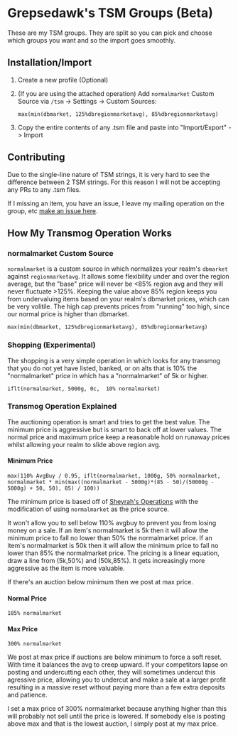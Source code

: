# Grepsedawk's TSM Groups (Beta)

These are my TSM groups. They are split so you can pick and choose which groups you want and so the import goes smoothly.

## Installation/Import

1. Create a new profile (Optional)
1. (If you are using the attached operation) Add `normalmarket` Custom Source via `/tsm` -> Settings -> Custom Sources:

    ```tsm
    max(min(dbmarket, 125%dbregionmarketavg), 85%dbregionmarketavg)
    ```

1. Copy the entire contents of any .tsm file and paste into "Import/Export" -> Import

## Contributing

Due to the single-line nature of TSM strings, it is very hard to see the difference between 2 TSM strings. For this reason I will not be accepting any PRs to any .tsm files.

If I missing an item, you have an issue, I leave my mailing operation on the group, etc [make an issue here](https://github.com/grepsedawk/tsm-groups/issues/new).

## How My Transmog Operation Works

### normalmarket Custom Source

`normalmarket` is a custom source in which normalizes your realm's `dbmarket` against `regionmarketavg`. It allows some flexibility under and over the region average, but the "base" price will never be <85% region avg and they will never fluctuate >125%. Keeping the value above 85% region keeps you from undervaluing items based on your realm's dbmarket prices, which can be very volitile. The high cap prevents prices from "running" too high, since our normal price is higher than dbmarket.

```tsm
max(min(dbmarket, 125%dbregionmarketavg), 85%dbregionmarketavg)
```

### Shopping (Experimental)

The shopping is a very simple operation in which looks for any transmog that you do not yet have listed, banked, or on alts that is 10% the "normalmarket" price in which has a "normalmarket" of 5k or higher.

```tsm
iflt(normalmarket, 5000g, 0c,  10% normalmarket)
```

### Transmog Operation Explained

The auctioning operation is smart and tries to get the best value. The minimum price is aggressive but is smart to back off at lower values. The normal price and maximum price keep a reasonable hold on runaway prices whilst allowing your realm to slide above region avg.

#### Minimum Price

```tsm
max(110% AvgBuy / 0.95, iflt(normalmarket, 1000g, 50% normalmarket, normalmarket * min(max((normalmarket - 5000g)*(85 - 50)/(50000g - 5000g) + 50, 50), 85) / 100))
```

The minimum price is based off of [Sheyrah's Operations](https://www.reddit.com/r/woweconomy/comments/93hcpw/sheyrahs_transmog_operation_explained/) with the modification of using `normalmarket` as the price source.

It won't allow you to sell below 110% avgbuy to prevent you from losing money on a sale.
If an item's normalmarket is 5k then it will allow the minimum price to fall no lower than 50% the normalmarket price.
If an item's normalmarket is 50k then it will allow the minimum price to fall no lower than 85% the normalmarket price.
The pricing is a linear equation, draw a line from (5k,50%) and (50k,85%). It gets increasingly more aggressive as the item is more valuable.

If there's an auction below minimum then we post at max price.


#### Normal Price

```tsm
185% normalmarket
```



#### Max Price

```tsm
300% normalmarket
```

We post at max price if auctions are below minimum to force a soft reset. With time it balances the avg to creep upward. If your competitors lapse on posting and undercutting each other, they will sometimes undercut this agressive price, allowing you to undercut and make a sale at a larger profit resulting in a massive reset without paying more than a few extra deposits and patience.

I set a max price of 300% normalmarket because anything higher than this will probably not sell until the price is lowered. If somebody else is posting above max and that is the lowest auction, I simply post at my max price.
